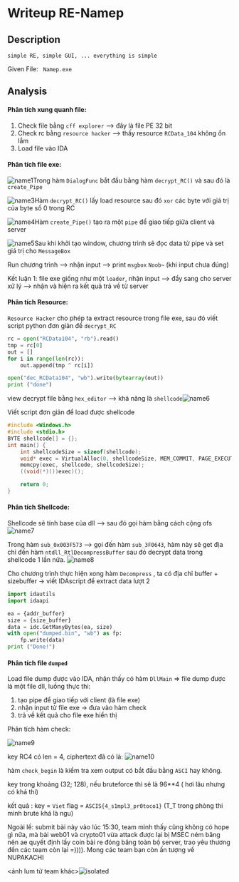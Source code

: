 # Writeup RE-Namep

## Description

 `simple RE, simple GUI, ... everything is simple`

Given File: ` Namep.exe`

## Analysis

#### Phân tích xung quanh file:

1. Check file bằng `cff explorer` --> đây là file PE 32 bit
2. Check rc bằng `resource hacker` --> thấy resource `RCData_104` không ổn lắm
3. Load file vào IDA  

#### Phân tích file exe:

![name1](name1.png)Trong  hàm `DialogFunc` bắt đầu bằng hàm `decrypt_RC()` và sau đó là `create_Pipe`

![name3](name3.png)Hàm `decrypt_RC()` lấy  load resource sau đó `xor` các byte với giá trị của byte số 0 trong RC

![name4](name4.png)Hàm `create_Pipe()` tạo ra một `pipe` để giao tiếp giữa client và server 

![name5](name5.png)Sau khi khởi tạo window, chương trình sẽ đọc data từ pipe và set giá trị cho `MessageBox` 

Run chương trình --> nhận input --> print `msgbox`  `Noob~` (khi input chưa đúng)

Kết luận 1: file exe giống như một `loader`,  nhận input --> đẩy sang cho server xử lý --> nhận và hiện ra kết quả trả về từ server

#### Phân tích Resource:

`Resource Hacker` cho phép ta extract resource trong file exe, sau đó viết script python đơn giản để `decrypt_RC` 

```python
rc = open("RCData104", "rb").read()
tmp = rc[0]
out = []
for i in range(len(rc)):
    out.append(tmp ^ rc[i])

open("dec_RCData104", "wb").write(bytearray(out))
print ("done")
```

 view decrypt file bằng `hex_editor`  --> khả năng là `shellcode`![name6](name6.png)

Viết script đơn giản để load được shellcode

```c
#include <Windows.h>
#include <stdio.h>
BYTE shellcode[] = {};
int main() {
    int shellcodeSize = sizeof(shellcode);
    void* exec = VirtualAlloc(0, shellcodeSize, MEM_COMMIT, PAGE_EXECUTE_READWRITE);
    memcpy(exec, shellcode, shellcodeSize);
    ((void(*)())exec)();

    return 0;
}
```

#### Phân tích Shellcode:

Shellcode sẽ tính base của dll --> sau đó gọi hàm bằng cách cộng ofs ![name7](name7.png)

Trong hàm `sub_0x003F573` --> gọi đến hàm `sub_3F0643`, hàm này sẽ get địa chỉ đến hàm `ntdll_RtlDecompressBuffer` sau đó decrypt data trong shellcode 1 lần nữa. ![name8](name8.png)

Cho chương trình thực hiện xong hàm `Decompress` , ta có địa chỉ buffer + sizebuffer -> viết IDAscript để extract data lượt 2

```python
import idautils
import idaapi

ea = {addr_buffer}
size = {size_buffer}
data = idc.GetManyBytes(ea, size)
with open("dumped.bin", "wb") as fp:
    fp.write(data)
print ("Done!")
```

#### Phân tích file `dumped`

Load file dump được vào IDA, nhận thấy có hàm `DllMain` => file dump được là một file dll, luồng thực thi:

1. tạo pipe để giao tiếp với client (là file exe)
2. nhận input từ file exe -> đưa vào hàm check
3. trả về kết quả cho file exe hiển thị

Phân tích hàm check:

![name9](name9.png)

key RC4 có len = 4, ciphertext đã có là: ![name10](name10.png)

hàm  `check_begin` là kiểm tra xem output có bắt đầu bằng `ASCI` hay không. 

key trong khoảng (32; 128), nếu bruteforce thì sẽ là 96**4 ( hơi lâu nhưng có khả thi)

kết quả : key = `Viet`  flag = `ASCIS{4_s1mpl3_pr0toco1}`  (T_T trong phòng thi mình brute khá là ngu)

Ngoài lề: submit bài này vào lúc 15:30, team mình thấy cũng không có hope gì nữa, mà bài web01 và crypto01 vừa attack được lại bị MSEC ném băng nên ae quyết định lấy coin bài re đóng băng toàn bộ server, trao yêu thương đến các team còn lại =)))). Mong các team bạn còn ấn tượng về NUPAKACHI

<ảnh lum từ team khác>![isolated](isolated.jpg)
